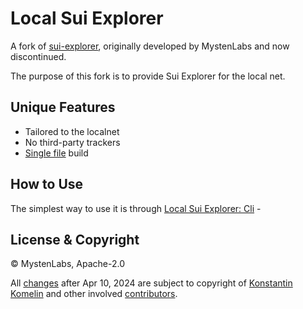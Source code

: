 # Local Sui Explorer

A fork of [sui-explorer](https://github.com/MystenLabs/sui-explorer), originally developed by MystenLabs and now discontinued.

The purpose of this fork is to provide Sui Explorer for the local net.

## Unique Features

- Tailored to the localnet
- No third-party trackers
- [Single file](/apps/explorer/build/i) build

## How to Use

The simplest way to use it is through [Local Sui Explorer: Cli](https://github.com/kkomelin/sui-explorer-local) - 

## License & Copyright

&copy; MystenLabs, Apache-2.0

All [changes](./CHANGELOG.md) after Apr 10, 2024 are subject to copyright of [Konstantin Komelin](https://github.com/kkomelin) and other involved [contributors](https://github.com/kkomelin/sui-explorer/graphs/contributors).
